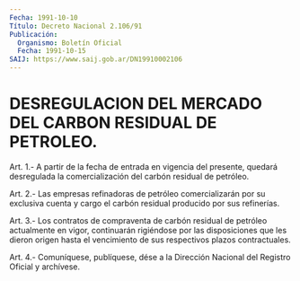 ```yaml
---
Fecha: 1991-10-10
Título: Decreto Nacional 2.106/91
Publicación:
  Organismo: Boletín Oficial
  Fecha: 1991-10-15
SAIJ: https://www.saij.gob.ar/DN19910002106
---
```

# DESREGULACION DEL MERCADO DEL CARBON RESIDUAL DE PETROLEO.

<a id="1"></a>
Art.  1.-  A  partir  de  la  fecha de entrada en vigencia del presente,  quedará  desregulada  la  comercialización   del  carbón residual de petróleo.

<a id="2"></a>
Art.  2.- Las empresas refinadoras de petróleo comercializarán por su exclusiva  cuenta  y  cargo el carbón residual producido por sus refinerías.

<a id="3"></a>
Art.  3.-  Los  contratos de compraventa de carbón residual de petróleo  actualmente en  vigor,  continuarán  rigiéndose  por  las disposiciones  que  les  dieron  origen hasta el vencimiento de sus respectivos plazos contractuales.

<a id="4"></a>
Art. 4.- Comuníquese, publíquese, dése a la Dirección Nacional del Registro Oficial y archívese.